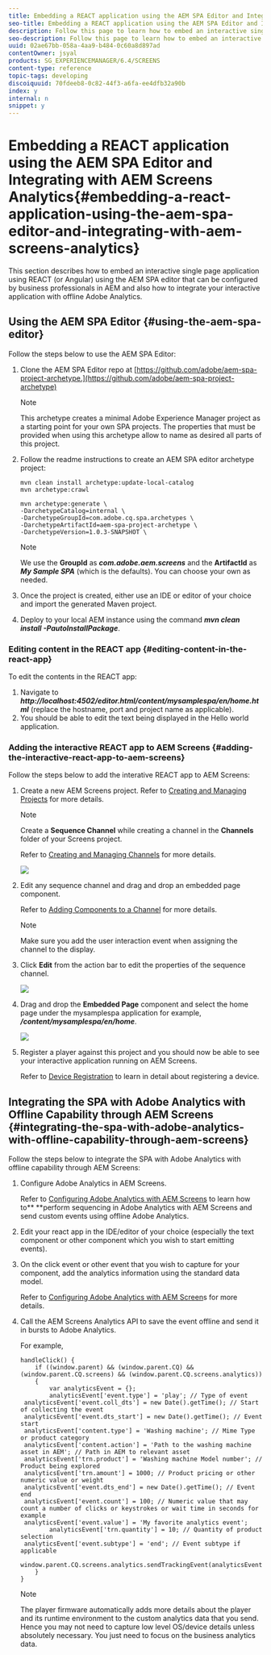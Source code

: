 ```yaml
---
title: Embedding a REACT application using the AEM SPA Editor and Integrating with AEM Screens Analytics
seo-title: Embedding a REACT application using the AEM SPA Editor and Integrating with AEM Screens Analytics
description: Follow this page to learn how to embed an interactive single page application using REACT (or Angular) using the AEM SPA editor that can be configured by business professionals in AEM and also how to integrate your interactive application with offline Adobe Analytics.
seo-description: Follow this page to learn how to embed an interactive single page application using REACT (or Angular) using the AEM SPA editor that can be configured by business professionals in AEM and also how to integrate your interactive application with offline Adobe Analytics.
uuid: 02ae67bb-058a-4aa9-b484-0c60a8d897ad
contentOwner: jsyal
products: SG_EXPERIENCEMANAGER/6.4/SCREENS
content-type: reference
topic-tags: developing
discoiquuid: 70fdeeb8-0c82-44f3-a6fa-ee4dfb32a90b
index: y
internal: n
snippet: y
---
```


# Embedding a REACT application using the AEM SPA Editor and Integrating with AEM Screens Analytics{#embedding-a-react-application-using-the-aem-spa-editor-and-integrating-with-aem-screens-analytics}

This section describes how to embed an interactive single page application using REACT (or Angular) using the AEM SPA editor that can be configured by business professionals in AEM and also how to integrate your interactive application with offline Adobe Analytics.

## Using the AEM SPA Editor {#using-the-aem-spa-editor}

Follow the steps below to use the AEM SPA Editor:

1. Clone the AEM SPA Editor repo at [https://github.com/adobe/aem-spa-project-archetype.](https://github.com/adobe/aem-spa-project-archetype)

   >[!NOTE]
   >
   >This archetype creates a minimal Adobe Experience Manager project as a starting point for your own SPA projects. The properties that must be provided when using this archetype allow to name as desired all parts of this project.

1. Follow the readme instructions to create an AEM SPA editor archetype project:

   ```
   mvn clean install archetype:update-local-catalog
   mvn archetype:crawl
   
   mvn archetype:generate \
   -DarchetypeCatalog=internal \
   -DarchetypeGroupId=com.adobe.cq.spa.archetypes \
   -DarchetypeArtifactId=aem-spa-project-archetype \
   -DarchetypeVersion=1.0.3-SNAPSHOT \
   ```

   >[!NOTE]
   >
   >We use the **GroupId** as ***com.adobe.aem.screens*** and the **ArtifactId** as ***My Sample SPA*** (which is the defaults). You can choose your own as needed.

1. Once the project is created, either use an IDE or editor of your choice and import the generated Maven project.
1. Deploy to your local AEM instance using the command ***mvn clean install -PautoInstallPackage***.

### Editing content in the REACT app {#editing-content-in-the-react-app}

To edit the contents in the REACT app:

1. Navigate to ***http://localhost:4502/editor.html/content/mysamplespa/en/home.html*** (replace the hostname, port and project name as applicable).
1. You should be able to edit the text being displayed in the Hello world application.

### Adding the interactive REACT app to AEM Screens {#adding-the-interactive-react-app-to-aem-screens}

Follow the steps below to add the interative REACT app to AEM Screens:

1. Create a new AEM Screens project. Refer to [Creating and Managing Projects](../../screens/using/creating-a-screens-project.md) for more details.

   >[!NOTE]
   >
   >Create a **Sequence Channel** while creating a channel in the **Channels** folder of your Screens project.
   >
   >
   >Refer to [Creating and Managing Channels](../../screens/using/managing-channels.md) for more details.

   ![](assets/screen_shot_2019-02-15at100330am.png)

1. Edit any sequence channel and drag and drop an embedded page component.

   Refer to [Adding Components to a Channel](../../screens/using/adding-components-to-a-channel.md) for more details.

   >[!NOTE]
   >
   >Make sure you add the user interaction event when assigning the channel to the display.

1. Click **Edit** from the action bar to edit the properties of the sequence channel. 

   ![](assets/screen_shot_2019-02-15at100555am.png)

1. Drag and drop the **Embedded Page** component and select the home page under the mysamplespa application for example, ***/content/mysamplespa/en/home***.

   ![](assets/screen_shot_2019-02-15at101104am.png)

1. Register a player against this project and you should now be able to see your interactive application running on AEM Screens.

   Refer to [Device Registration](../../screens/using/device-registration.md) to learn in detail about registering a device.

## Integrating the SPA with Adobe Analytics with Offline Capability through AEM Screens {#integrating-the-spa-with-adobe-analytics-with-offline-capability-through-aem-screens}

Follow the steps below to integrate the SPA with Adobe Analytics with offline capability through AEM Screens:

1. Configure Adobe Analytics in AEM Screens.

   Refer to [Configuring Adobe Analytics with AEM Screens](../../screens/using/configuring-adobe-analytics-aem-screens.md) to learn how to** **perform sequencing in Adobe Analytics with AEM Screens and send custom events using offline Adobe Analytics.

1. Edit your react app in the IDE/editor of your choice (especially the text component or other component which you wish to start emitting events).
1. On the click event or other event that you wish to capture for your component, add the analytics information using the standard data model.

   Refer to [Configuring Adobe Analytics with AEM Screen](../../screens/using/configuring-adobe-analytics-aem-screens.md)s for more details.

1. Call the AEM Screens Analytics API to save the event offline and send it in bursts to Adobe Analytics.

   For example,

   ```
   handleClick() {
       if ((window.parent) && (window.parent.CQ) && (window.parent.CQ.screens) && (window.parent.CQ.screens.analytics))
       {
           var analyticsEvent = {};
           analyticsEvent['event.type'] = 'play'; // Type of event
    analyticsEvent['event.coll_dts'] = new Date().getTime(); // Start of collecting the event
    analyticsEvent['event.dts_start'] = new Date().getTime(); // Event start
    analyticsEvent['content.type'] = 'Washing machine'; // Mime Type or product category
    analyticsEvent['content.action'] = 'Path to the washing machine asset in AEM'; // Path in AEM to relevant asset
    analyticsEvent['trn.product'] = 'Washing machine Model number'; // Product being explored
    analyticsEvent['trn.amount'] = 1000; // Product pricing or other numeric value or weight
    analyticsEvent['event.dts_end'] = new Date().getTime(); // Event end
    analyticsEvent['event.count'] = 100; // Numeric value that may count a number of clicks or keystrokes or wait time in seconds for example
    analyticsEvent['event.value'] = 'My favorite analytics event';
           analyticsEvent['trn.quantity'] = 10; // Quantity of product selection
    analyticsEvent['event.subtype'] = 'end'; // Event subtype if applicable
    window.parent.CQ.screens.analytics.sendTrackingEvent(analyticsEvent);
       }
   }
   ```

   >[!NOTE]
   >
   >The player firmware automatically adds more details about the player and its runtime environment to the custom analytics data that you send. Hence you may not need to capture low level OS/device details unless absolutely necessary. You just need to focus on the business analytics data.

